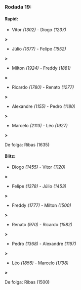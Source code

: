 ### Rodada 19:

#### Rapid:

* Vitor *(1302)*     -     Diogo *(1237)*

 **>** 
* Júlio *(1677)*     -     Felipe *(1552)*

 **>** 
* Milton *(1924)*     -     Freddy *(1881)*

 **>** 
* Ricardo *(1780)*     -     Renato *(1277)*

 **>** 
* Alexandre *(1155)*     -     Pedro *(1180)*

 **>** 
* Marcelo *(2113)*     -     Léo *(1927)*

 **>** 

De folga: Ribas (1635)

#### Blitz:

* Diogo *(1455)*     -     Vitor *(1120)*

 **>** 
* Felipe *(1378)*     -     Júlio *(1453)*

 **>** 
* Freddy *(1777)*     -     Milton *(1500)*

 **>** 
* Renato *(970)*     -     Ricardo *(1582)*

 **>** 
* Pedro *(1368)*     -     Alexandre *(1197)*

 **>** 
* Léo *(1856)*     -     Marcelo *(1798)*

 **>** 

De folga: Ribas (1500)

